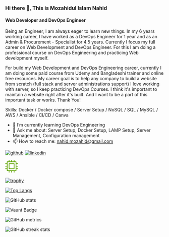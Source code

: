 
### Hi there 👋, This is  Mozahidul Islam Nahid
#### Web Developer and DevOps Engineer


Being an Engineer, I am always eager to learn new things. In my 6 years working career, I have worked as a DevOps Engineer for 1 year and as an Admin & Procurement - Specialist for 4.5 years. Currently I focus my full career on Web Development and DevOps Engineer. For this I am doing a professional course on DevOps Engineering and practicing Web development myself.

For build my Web Development and DevOps Engineering career, currently I am doing some paid course from Udemy and Bangladeshi trainer and online free resources. My career goal is to help any company to build a website from scratch (full stack and server administrations support) I love working with server, so I keep practicing DevOps Courses. I think it's important to maintain a website right after it's built. And I want to be a part of this important task or works.
Thank You!

Skills:  Docker / Docker compose / Server Setup / NoSQL / SQL / MySQL / AWS / Ansible / CI/CD / Canva

- 🌱 I’m currently learning DevOps Engineering 
- 💬 Ask me about: Server Setup, Docker Setup, LAMP Setup, Server Management, Configuration management
- 📫 How to reach me: nahid.mozahid@gmail.com  


[<img src='https://cdn.jsdelivr.net/npm/simple-icons@3.0.1/icons/github.svg' alt='github' height='40'>](https://github.com/nahidmozahid)  [<img src='https://cdn.jsdelivr.net/npm/simple-icons@3.0.1/icons/linkedin.svg' alt='linkedin' height='40'>](https://www.linkedin.com/in/https://media.licdn.com/dms/image/D5616AQHmX17e1eit3w/profile-displaybackgroundimage-shrink_350_1400/0/1705222536592?e=1719446400&v=beta&t=ceF7n3Ub8rniXmUIFABElawvTvwxh32XeKBve810TcU/)  

<a href='https://docs.github.com/en/developers'><img src='https://raw.githubusercontent.com/acervenky/animated-github-badges/master/assets/devbadge.gif' width='40' height='40'></a> 

[![trophy](https://github-profile-trophy.vercel.app/?username=nahidmozahid)](https://github.com/ryo-ma/github-profile-trophy)

[![Top Langs](https://github-readme-stats.vercel.app/api/top-langs/?username=nahidmozahid)](https://github.com/anuraghazra/github-readme-stats)

![GitHub stats](https://github-readme-stats.vercel.app/api?username=nahidmozahid&show_icons=true&count_private=true)  

![Vaunt Badge](https://api.vaunt.dev/v1/github/entities/nahidmozahid/contributions?format=svg&private=true)  

![GitHub metrics](https://metrics.lecoq.io/nahidmozahid)  

![GitHub streak stats](https://streak-stats.demolab.com/?user=nahidmozahid)  

